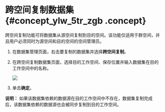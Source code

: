 # 跨空间复制数据集 {#concept_ylw_5tr_zgb .concept}

跨空间复制功能可将数据集从源空间复制到目的空间。该功能仅适用于群空间，并且用户必须同时为源空间和目的空间的空间管理员。

1.  在数据集管理页面，右击要复制的数据集并选择**跨空间复制**。
2.  在跨空间复制数据集页面，选择目的工作空间、保存位置并输入数据集在目的工作空间中的名称。

    ![](http://static-aliyun-doc.oss-cn-hangzhou.aliyuncs.com/assets/img/135523/155246158340096_zh-CN.png)

3.  单击**确定**。

**说明：** 如果该数据集依赖的数据源在目的工作空间中不存在，数据集复制完成后，该数据集依赖的数据源也会被同步复制到目的工作空间。

